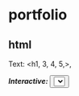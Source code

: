 # portfolio

## html

Text: <h1, 3, 4, 5,>, <p> <em> <b> <i>
Interactive: <button> <select>
Abstract building blocks: <div> # box

### example

<div id="projects">
    <div id="project-a">
        <h1>title
        <p>desc
    </div>
    <div id="project-a">
        <h1>title
        <p>desc
    </div>
</div>


